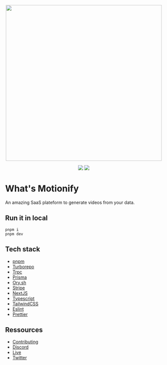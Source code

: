 <p align="center">
  <img width="500" height="500" src="https://user-images.githubusercontent.com/38230596/210659996-8ba6e0ca-5794-4e56-9ea9-0f52e34b993e.png">
</p>

<p align="center">
  <a href="https://twitch.tv/kubessandra" target="_blank"><img src="https://img.shields.io/twitch/status/kubessandra?style=social" /></a>
  <a href="https://twitter.com/kubessandra" target="_blank"><img src="https://img.shields.io/twitter/follow/kubessandra?style=social" /></a>
</p>

# What's Motionify

An amazing SaaS plateform to generate videos from your data.

## Run it in local

```
pnpm i
pnpm dev
```

## Tech stack

- [pnpm](https://pnpm.io)
- [Turborepo](https://turbo.build)
- [Trpc](https://trpc.io)
- [Prisma](https://prisma.io)
- [Ory.sh](https://ory.sh)
- [Stripe](https://stripe.com)
- [NextJS](https://nextjs.org)
- [Typescript](https://typescriptlang.org)
- [TailwindCSS](https://tailwindcss.com)
- [Eslint](https://eslint.org)
- [Prettier](https://prettier.io)

## Ressources

- [Contributing](CONTRIBUTING.md)
- [Discord](https://discord.gg/v7sbenECgC)
- [Live](https://twitch.tv/kubessandra)
- [Twitter](https://twitter.com/kubessandra)
